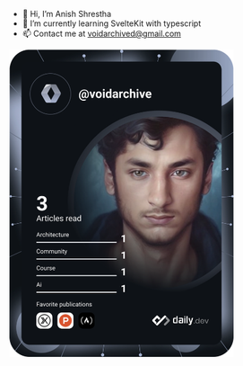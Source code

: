 - 👋 Hi, I’m Anish Shrestha
- 🌱 I’m currently learning SvelteKit with typescript
- 📫 Contact me at voidarchived@gmail.com

<a href="https://app.daily.dev/DailyDevTips"><img src="https://github.com/VoidArchive/VoidArchive/blob/master/devcard.svg" width="400" alt="Anish shrestha's Dev Card"/></a>


<!---
VoidArchive/VoidArchive is a ✨ special ✨ repository because its `README.md` (this file) appears on your GitHub profile.
You can click the Preview link to take a look at your changes.
--->
